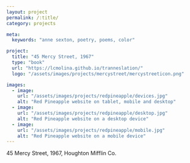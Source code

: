 ```yaml
---
layout: project
permalink: /:title/
category: projects

meta:
  keywords: "anne sexton, poetry, poems, color"

project:
  title: "45 Mercy Street, 1967"
  type: "book"
  url: "https://lcmolina.github.io/tranneslation/"
  logo: "/assets/images/projects/mercystreet/mercystreeticon.png"

images:
  - image:
    url: "/assets/images/projects/redpineapple/devices.jpg"
    alt: "Red Pineapple website on tablet, mobile and desktop"
  - image:
    url: "/assets/images/projects/redpineapple/desktop.jpg"
    alt: "Red Pineapple website on a desktop device"
  - image:
    url: "/assets/images/projects/redpineapple/mobile.jpg"
    alt: "Red Pineapple website on a mobile device"
---
```

<p>45 Mercy Street, 1967, Houghton Mifflin Co.</p>

